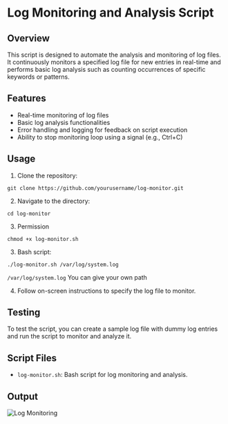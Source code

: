 # Log Monitoring and Analysis Script

## Overview

This script is designed to automate the analysis and monitoring of log files. It continuously monitors a specified log file for new entries in real-time and performs basic log analysis such as counting occurrences of specific keywords or patterns.

## Features

- Real-time monitoring of log files
- Basic log analysis functionalities
- Error handling and logging for feedback on script execution
- Ability to stop monitoring loop using a signal (e.g., Ctrl+C)

## Usage

1. Clone the repository:

`git clone https://github.com/yourusername/log-monitor.git`

2. Navigate to the directory:

`cd log-monitor`

3. Permission

`chmod +x log-monitor.sh`

3. Bash script:

`./log-monitor.sh /var/log/system.log`

`/var/log/system.log` You can give your own path

4.  Follow on-screen instructions to specify the log file to monitor.

## Testing

To test the script, you can create a sample log file with dummy log entries and run the script to monitor and analyze it.

## Script Files

- `log-monitor.sh`: Bash script for log monitoring and analysis.

## Output

![Log Monitoring](https://example.com/log_monitoring_image.png)
